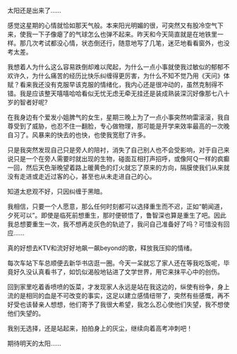 <p>太阳还是出来了……</p><p>感觉这星期的心情就恰如那天气般。本来阳光明媚的很，可突然又有股冷空气下来，使我一下子像瘪了的气球怎么也弹不起来。昨天和今天简直就是在地铁里一样。那几次考试都没心情，状态倒还行，随意地写了几笔，迷茫地看看窗外，也没考太差。</p><p>我想着人为什么这么容易跌倒却难以爬起，为什么一点小事就使我过敏似的郁郁不欢许久，为什么痛苦的经历比快乐纠缠得更厉害，为什么不知不觉乃用《天问》体赋？看来我还没有克服早该克服的情绪化，我内心还是很冲动的，虽然克制得不错。我是应该整天嘻嘻哈哈看似无忧无虑无牵无挂还是装成熟装深沉好像那七八十岁的智者好呢?</p><p>在我身边有个爱发小姐脾气的女生，星期三晚上为了一点小事突然响雷滚滚，我自尊受到了威胁，也忍不住一翻脸，专心做物理，那可能是开学来效率最高的一次晚自习了。风暴来的快去的也快，也使我宽慰了许多。</p><p>只是我突然发现自己只是旁人的陪衬，消失了自己别人也不会受影响，对于自己来说只是一个在旁人需要时就出现的生物，碰面互相打声招呼，或像阿Ｑ一样的疯癫一回，然后天色渐晚望着路上暖黄色的灯火就忘了原来的方向，隔膜使我们从来就没有走进或走近过客的心，甚至也从未走进自己的心。</p><p>知道太悲观不好，只因纠缠于黑暗。</p><p>我相信，只要一个人愿意，那么任何时刻都可以选择重生而不迟，正如“朝闻道，夕死可以”。即使是临死前想重生，那时便顿悟了，鲁智深也算是重生了吧。因此我总想要重生一次，我不想再走灰色的轨迹了，我问自己准备好了吗？可惜没有回应……</p><p>真的好想去KTV和流好好地飙一飙beyond的歌，释放我压抑的情绪。</p><p>每次车站下车总顺便去新华书店逛一圈。今天一呆就忘了家人还在等我吃饭呢，毕竟好久没认真看书了，如饥似渴般地钻进了文学世界，用它来抹平心中的创伤。</p><p>回到家里吃着香喷喷的饭菜，才发现家人永远是站在我这边的，纵使有纷争，身上流的是相同的血是不可改变的事实，这足以建立感情纽带了，突然有些感慨，再不好受也该替亲人想想，他们寄予了我很大希望，我怎么忍心使他们失望，我不想使他们失望的。</p><p>我别无选择，还是站起来，拍拍身上的灰尘，继续向着高考冲刺吧！</p><p>期待明天的太阳……</p>